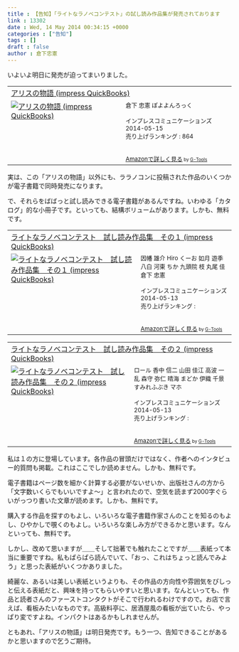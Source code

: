 ```yaml
---
title : 【告知】「ライトなラノベコンテスト」の試し読み作品集が発売されております
link : 13302
date : Wed, 14 May 2014 00:34:15 +0000
categories : ["告知"]
tags : []
draft : false
author : 倉下忠憲
---
```


いよいよ明日に発売が迫ってまいりました。

<table  border="0" cellpadding="5"><tr><td colspan="2"><a href="http://www.amazon.co.jp/%E3%82%A2%E3%83%AA%E3%82%B9%E3%81%AE%E7%89%A9%E8%AA%9E-impress-QuickBooks-%E5%80%89%E4%B8%8B-%E5%BF%A0%E6%86%B2-ebook/dp/B00K1E2026%3FSubscriptionId%3D15SMZCTB9V8NGR2TW082%26tag%3Drashita1000-22%26linkCode%3Dxm2%26camp%3D2025%26creative%3D165953%26creativeASIN%3DB00K1E2026" target="_blank">アリスの物語 (impress QuickBooks)</a><img src="http://www.assoc-amazon.jp/e/ir?t=rashita1000-22&l=ur2&o=9" width="1" height="1" style="border: none;" alt="" /></td></tr><tr><td valign="top"><a href="http://www.amazon.co.jp/%E3%82%A2%E3%83%AA%E3%82%B9%E3%81%AE%E7%89%A9%E8%AA%9E-impress-QuickBooks-%E5%80%89%E4%B8%8B-%E5%BF%A0%E6%86%B2-ebook/dp/B00K1E2026%3FSubscriptionId%3D15SMZCTB9V8NGR2TW082%26tag%3Drashita1000-22%26linkCode%3Dxm2%26camp%3D2025%26creative%3D165953%26creativeASIN%3DB00K1E2026" target="_blank"><img src="http://ecx.images-amazon.com/images/I/517CiZk5JrL._SL160_.jpg" border="0" alt="アリスの物語 (impress QuickBooks)" /></a></td><td valign="top"><font size="-1">倉下 忠憲 ぽよよんろっく <br /><br />インプレスコミュニケーションズ  2014-05-15<br />売り上げランキング : 864<br /><br /><br /><a href="http://www.amazon.co.jp/%E3%82%A2%E3%83%AA%E3%82%B9%E3%81%AE%E7%89%A9%E8%AA%9E-impress-QuickBooks-%E5%80%89%E4%B8%8B-%E5%BF%A0%E6%86%B2-ebook/dp/B00K1E2026%3FSubscriptionId%3D15SMZCTB9V8NGR2TW082%26tag%3Drashita1000-22%26linkCode%3Dxm2%26camp%3D2025%26creative%3D165953%26creativeASIN%3DB00K1E2026" target="_blank">Amazonで詳しく見る</a></font><font size="-2"> by <a href="http://www.goodpic.com/mt/aws/index.html" >G-Tools</a></font></td></tr></table>

実は、この「アリスの物語」以外にも、ララノコンに投稿された作品のいくつかが電子書籍で同時発売になります。

で、それらをばばっと試し読みできる電子書籍があるんですね。いわゆる「カタログ」的な小冊子です。といっても、結構ボリュームがあります。しかも、無料です。

<table  border="0" cellpadding="5"><tr><td colspan="2"><a href="http://www.amazon.co.jp/%E3%83%A9%E3%82%A4%E3%83%88%E3%81%AA%E3%83%A9%E3%83%8E%E3%83%99%E3%82%B3%E3%83%B3%E3%83%86%E3%82%B9%E3%83%88-%E8%A9%A6%E3%81%97%E8%AA%AD%E3%81%BF%E4%BD%9C%E5%93%81%E9%9B%86-%E3%81%9D%E3%81%AE%EF%BC%91-impress-QuickBooks-%E5%9B%A0%E5%B9%A1-%E9%9B%84%E4%BB%8B-ebook/dp/B00KAWZVI4%3FSubscriptionId%3D15SMZCTB9V8NGR2TW082%26tag%3Drashita1000-22%26linkCode%3Dxm2%26camp%3D2025%26creative%3D165953%26creativeASIN%3DB00KAWZVI4" target="_blank">ライトなラノベコンテスト　試し読み作品集　その１ (impress QuickBooks)</a><img src="http://www.assoc-amazon.jp/e/ir?t=rashita1000-22&l=ur2&o=9" width="1" height="1" style="border: none;" alt="" /></td></tr><tr><td valign="top"><a href="http://www.amazon.co.jp/%E3%83%A9%E3%82%A4%E3%83%88%E3%81%AA%E3%83%A9%E3%83%8E%E3%83%99%E3%82%B3%E3%83%B3%E3%83%86%E3%82%B9%E3%83%88-%E8%A9%A6%E3%81%97%E8%AA%AD%E3%81%BF%E4%BD%9C%E5%93%81%E9%9B%86-%E3%81%9D%E3%81%AE%EF%BC%91-impress-QuickBooks-%E5%9B%A0%E5%B9%A1-%E9%9B%84%E4%BB%8B-ebook/dp/B00KAWZVI4%3FSubscriptionId%3D15SMZCTB9V8NGR2TW082%26tag%3Drashita1000-22%26linkCode%3Dxm2%26camp%3D2025%26creative%3D165953%26creativeASIN%3DB00KAWZVI4" target="_blank"><img src="http://ecx.images-amazon.com/images/I/61sQczjyoPL._SL160_.jpg" border="0" alt="ライトなラノベコンテスト　試し読み作品集　その１ (impress QuickBooks)" /></a></td><td valign="top"><font size="-1">因幡 雄介 Hiro くーお 如月 遊季 八白 河東 ちか 九頭院 枝 丸尾 佳 倉下 忠憲 <br /><br />インプレスコミュニケーションズ  2014-05-13<br />売り上げランキング : <br /><br /><br /><a href="http://www.amazon.co.jp/%E3%83%A9%E3%82%A4%E3%83%88%E3%81%AA%E3%83%A9%E3%83%8E%E3%83%99%E3%82%B3%E3%83%B3%E3%83%86%E3%82%B9%E3%83%88-%E8%A9%A6%E3%81%97%E8%AA%AD%E3%81%BF%E4%BD%9C%E5%93%81%E9%9B%86-%E3%81%9D%E3%81%AE%EF%BC%91-impress-QuickBooks-%E5%9B%A0%E5%B9%A1-%E9%9B%84%E4%BB%8B-ebook/dp/B00KAWZVI4%3FSubscriptionId%3D15SMZCTB9V8NGR2TW082%26tag%3Drashita1000-22%26linkCode%3Dxm2%26camp%3D2025%26creative%3D165953%26creativeASIN%3DB00KAWZVI4" target="_blank">Amazonで詳しく見る</a></font><font size="-2"> by <a href="http://www.goodpic.com/mt/aws/index.html" >G-Tools</a></font></td></tr></table>

<table  border="0" cellpadding="5"><tr><td colspan="2"><a href="http://www.amazon.co.jp/%E3%83%A9%E3%82%A4%E3%83%88%E3%81%AA%E3%83%A9%E3%83%8E%E3%83%99%E3%82%B3%E3%83%B3%E3%83%86%E3%82%B9%E3%83%88-%E8%A9%A6%E3%81%97%E8%AA%AD%E3%81%BF%E4%BD%9C%E5%93%81%E9%9B%86-%E3%81%9D%E3%81%AE%EF%BC%92-impress-QuickBooks-%E3%83%AD%E3%83%BC%E3%83%AB-ebook/dp/B00KAWZVHA%3FSubscriptionId%3D15SMZCTB9V8NGR2TW082%26tag%3Drashita1000-22%26linkCode%3Dxm2%26camp%3D2025%26creative%3D165953%26creativeASIN%3DB00KAWZVHA" target="_blank">ライトなラノベコンテスト　試し読み作品集　その２ (impress QuickBooks)</a><img src="http://www.assoc-amazon.jp/e/ir?t=rashita1000-22&l=ur2&o=9" width="1" height="1" style="border: none;" alt="" /></td></tr><tr><td valign="top"><a href="http://www.amazon.co.jp/%E3%83%A9%E3%82%A4%E3%83%88%E3%81%AA%E3%83%A9%E3%83%8E%E3%83%99%E3%82%B3%E3%83%B3%E3%83%86%E3%82%B9%E3%83%88-%E8%A9%A6%E3%81%97%E8%AA%AD%E3%81%BF%E4%BD%9C%E5%93%81%E9%9B%86-%E3%81%9D%E3%81%AE%EF%BC%92-impress-QuickBooks-%E3%83%AD%E3%83%BC%E3%83%AB-ebook/dp/B00KAWZVHA%3FSubscriptionId%3D15SMZCTB9V8NGR2TW082%26tag%3Drashita1000-22%26linkCode%3Dxm2%26camp%3D2025%26creative%3D165953%26creativeASIN%3DB00KAWZVHA" target="_blank"><img src="http://ecx.images-amazon.com/images/I/61s09Q06ZJL._SL160_.jpg" border="0" alt="ライトなラノベコンテスト　試し読み作品集　その２ (impress QuickBooks)" /></a></td><td valign="top"><font size="-1">ロール 香中 信二 山田 佳江 高波 一乱 森守 弥仁 晴海 まどか 伊織 千景 すみれふぶき マホ <br /><br />インプレスコミュニケーションズ  2014-05-13<br />売り上げランキング : <br /><br /><br /><a href="http://www.amazon.co.jp/%E3%83%A9%E3%82%A4%E3%83%88%E3%81%AA%E3%83%A9%E3%83%8E%E3%83%99%E3%82%B3%E3%83%B3%E3%83%86%E3%82%B9%E3%83%88-%E8%A9%A6%E3%81%97%E8%AA%AD%E3%81%BF%E4%BD%9C%E5%93%81%E9%9B%86-%E3%81%9D%E3%81%AE%EF%BC%92-impress-QuickBooks-%E3%83%AD%E3%83%BC%E3%83%AB-ebook/dp/B00KAWZVHA%3FSubscriptionId%3D15SMZCTB9V8NGR2TW082%26tag%3Drashita1000-22%26linkCode%3Dxm2%26camp%3D2025%26creative%3D165953%26creativeASIN%3DB00KAWZVHA" target="_blank">Amazonで詳しく見る</a></font><font size="-2"> by <a href="http://www.goodpic.com/mt/aws/index.html" >G-Tools</a></font></td></tr></table>

私は１の方に登場しています。各作品の冒頭だけではなく、作者へのインタビュー的質問も掲載。これはここでしか読めません。しかも、無料です。

電子書籍はページ数を細かく計算する必要がないせいか、出版社さんの方から「文字数いくらでもいいですよ〜」と言われたので、空気を読まず2000字ぐらいがっつり書いた文章が読めます。しかも、無料です。

購入する作品を探すのもよし、いろいろな電子書籍作家さんのことを知るのもよし、ひやかしで覗くのもよし。いろいろな楽しみ方ができるかと思います。なんといっても、無料です。

しかし、改めて思いますが＿＿そして拙著でも触れたことですが＿＿表紙って本当に重要ですね。私もぱらぱら読んでいて、「おっ、これはちょっと読んでみよう」と思った表紙がいくつかありました。

綺麗な、あるいは美しい表紙というよりも、その作品の方向性や雰囲気をぴしっと伝える表紙だと、興味を持ってもらいやすいと思います。なんといっても、作品と読者さんのファーストコンタクトがそこで行われるわけですので。お店で言えば、看板みたいなものです。高級料亭に、居酒屋風の看板が出ていたら、やっぱり変ですよね。インパクトはあるかもしれませんが。

ともあれ、「アリスの物語」は明日発売です。もう一つ、告知できることがあるかと思いますので乞うご期待。

